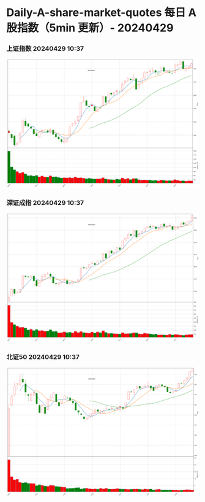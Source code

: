 
# Daily-A-share-market-quotes 每日 A 股指数（5min 更新）- 20240429

### 上证指数 20240429 10:37
![](./fig/2024/4/20240429-sh000001.png)

### 深证成指 20240429 10:37
![](./fig/2024/4/20240429-sz399001.png)

### 北证50 20240429 10:37
![](./fig/2024/4/20240429-bj899050.png)
